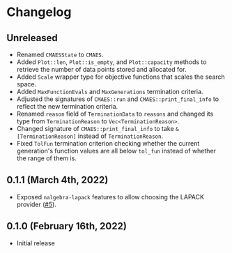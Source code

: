 # Changelog

## Unreleased

- Renamed `CMAESState` to `CMAES`.
- Added `Plot::len`, `Plot::is_empty`, and `Plot::capacity` methods to retrieve the number of data points stored and allocated for.
- Added `Scale` wrapper type for objective functions that scales the search space.
- Added `MaxFunctionEvals` and `MaxGenerations` termination criteria.
- Adjusted the signatures of `CMAES::run` and `CMAES::print_final_info` to reflect the new termination criteria.
- Renamed `reason` field of `TerminationData` to `reasons` and changed its type from `TerminationReason` to `Vec<TerminationReason>`.
- Changed signature of `CMAES::print_final_info` to take `&[TerminationReason]` instead of `TerminationReason`.
- Fixed `TolFun` termination criterion checking whether the current generation's function values are all below `tol_fun` instead of whether the range of them is.

## 0.1.1 (March 4th, 2022)

- Exposed `nalgebra-lapack` features to allow choosing the LAPACK provider ([#5](https://github.com/pengowen123/cmaes/pull/5)).

## 0.1.0 (February 16th, 2022)

- Initial release
